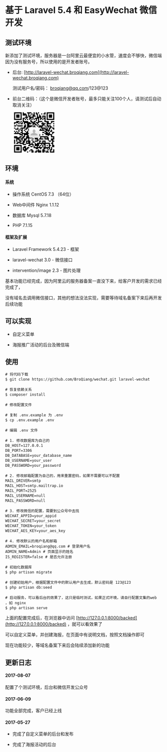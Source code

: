 # 基于 Laravel 5.4 和 EasyWechat 微信开发


## 测试环境

新添加了测试环境，服务器是一台阿里云最便宜的小水管，速度会不够快，微信端因为没有服务号，所以使用的是开发者账号。


- 后台: [http://laravel-wechat.broqiang.com](http://laravel-wechat.broqiang.com)

    测试用户名/密码： broqiang@qq.com/123@123

- 前台二维码：（这个是微信开发者账号，最多只能关注100个人，请测试后自动取消关注）

    ![qrcode](https://github.com/BroQiang/laravel-wechat/blob/master/qrcode.png)

## 环境

#### 系统

- 操作系统 CentOS 7.3 （64位）

- Web中间件 Nginx 1.1.12

- 数据库 Mysql 5.7.18

- PHP 7.1.15


#### 框架及扩展

- Laravel Framework 5.4.23 - 框架

- laravel-wechat 3.0 - 微信接口

- intervention/image 2.3 - 图片处理


基本功能已经完成，因为阿里云的服务器备案一直没下来，给客户开发的需求已经完成了，

没有域名去调用微信接口，其他的想法没法实现，需要等待域名备案下来后再开发后续功能

## 可以实现

- 自定义菜单

- 海报推广活动的后台及微信端

## 使用

```shell
# 将代码下载
$ git clone https://github.com/BroQiang/wechat.git laravel-wechat

# 恢复依赖关系
$ composer install

# 修改配置文件

# 复制 .env.example 为 .env
$ cp .env.example .env

# 编辑 .env 文件

# 1. 修改数据库为自己的
DB_HOST=127.0.0.1
DB_PORT=3306
DB_DATABASE=your_database_name
DB_USERNAME=your_user
DB_PASSWORD=your_password

# 2. 修改邮箱配置为自己的，用来重置密码，如果不需要可以不配置
MAIL_DRIVER=smtp
MAIL_HOST=smtp.mailtrap.io
MAIL_PORT=2525
MAIL_USERNAME=null
MAIL_PASSWORD=null

# 3. 修改微信的配置，需要到公众号中去找
WECHAT_APPID=your_appid
WECHAT_SECRET=your_secret
WECHAT_TOKEN=your_token
WECHAT_AES_KEY=your_aes_key

# 4. 修改默认的用户名和邮箱
ADMIN_EMAIL=broqiang@qq.com # 登录用户名
ADMIN_NAME=Admin # 页面显示的姓名
IS_REGISTER=false # 是否允许注册

# 初始化数据库
$ php artisan migrate

# 创建初始用户，根据配置文件中的默认用户去生成，默认密码是 123@123
$ php artisan db:seed

# 启动服务，可以看后台的效果了，这只是临时测试，如果正式环境，请自行配置文集的web ，如 nginx
$ php artisan serve

```


上面的配置完成后，在浏览器中访问 [http://127.0.0.1:8000/backed](http://127.0.0.1:8000/backed) ，就可以看效果了

可以自定义菜单，并创建海报，在页面中有说明文档，按照文档操作即可

现在功能较少，等域名备案下来后会陆续添加新的功能

## 更新日志

#### 2017-08-07
配置了个测试环境，后台和微信开发公众号

#### 2017-06-09

功能全部完成，客户已经上线

#### 2017-05-27
    
- 完成了自定义菜单的后台和发布

- 完成了海报活动的后台
